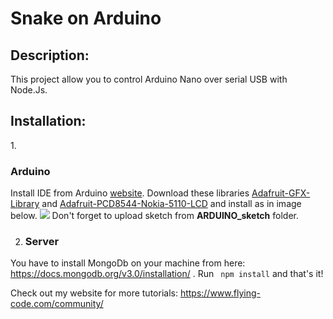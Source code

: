 <h1> Snake on Arduino </h1>
<h2>Description: </h2>
This project allow you to control Arduino Nano over serial USB with Node.Js.
<h2>Installation: </h2>
1. <h3>Arduino</h3>
Install IDE from Arduino <a href="https://www.arduino.cc/en/Main/Software" target="_blank">website</a>.
Download these libraries 
<a href="https://github.com/iosifnicolae2/Arduino_Snake/blob/master/Adafruit-GFX-Library-master.zip?raw=true" target="_blank">Adafruit-GFX-Library</a> and 
<a href="https://github.com/iosifnicolae2/Arduino_Snake/blob/master/Adafruit-PCD8544-Nokia-5110-LCD-library-master.zip?raw=true" target="_blank">Adafruit-PCD8544-Nokia-5110-LCD</a> and install as in image below.
<img src="https://www.flying-code.com/community/content/images/2015/12/anim-1.gif" tag="FlyingCode Upload Sketch with libraries"/>
Don't forget to upload sketch from <b>ARDUINO_sketch</b> folder.

2. <h3>Server</h3>
You have to install MongoDb on your machine from here: https://docs.mongodb.org/v3.0/installation/ .
Run <code> npm install</code> and that's it!



Check out my website for more tutorials: https://www.flying-code.com/community/



